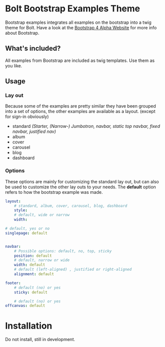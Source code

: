 # Bolt Bootstrap Examples Theme

Bootstrap examples integrates all examples on the bootstrap into a twig theme for Bolt. Have a look at the [Bootstrap 4 Alpha Website](https://v4-alpha.getbootstrap.com/) for more info about Bootstrap.

## What's included?
All examples from Bootstrap are included as twig templates. Use them as you like.


## Usage
### Lay out
Because some of the examples are pretty similar they have been grouped into a set of options, the other examples are available as a layout. (except for sign-in obviously)
- standard *(Starter, (Narrow-) Jumbotron, navbar, static top navbar, fixed navbar, justified nav)*
- album
- cover
- carousel
- blog
- dashboard

### Options
These options are mainly for customizing the standard lay out, but can also be used to customize the other lay outs to your needs. The **default** option refers to how the bootstrap example was made.

```YAML
layout:
    # standard, album, cover, carousel, blog, dashboard
    style:
    # default, wide or narrow
    width:

# default, yes or no
singlepage: default


navbar:
    # Possible options: default, no, top, sticky
    position: default
    # default, narrow or wide
    width: default
    # default (left-aligned) , justified or right-aligned
    alignment: default

footer:
    # default (no) or yes
    sticky: default

    # default (no) or yes
offcanvas: default
```
# Installation

Do not install, still in development.
<!-- To install this theme, simply search for 'bs4examples' in Bolt's backend, and
click the buttons.

Alternatively, download the `.zip` or `.tgz` file from the [oekeur/bolt-
foundation-theme Github repository](https://github.com/oekeur/bolt-
foundation-theme/releases). Extract the file, and place the `bs4examples` folder
in your `theme` folder. Don't forget to set `theme: bs4examples` in your
`config.yml` file. -->
